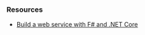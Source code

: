 ### Resources

* [Build a web service with F# and .NET Core](https://blogs.msdn.microsoft.com/dotnet/2017/09/26/build-a-web-service-with-f-and-net-core-2-0/)
